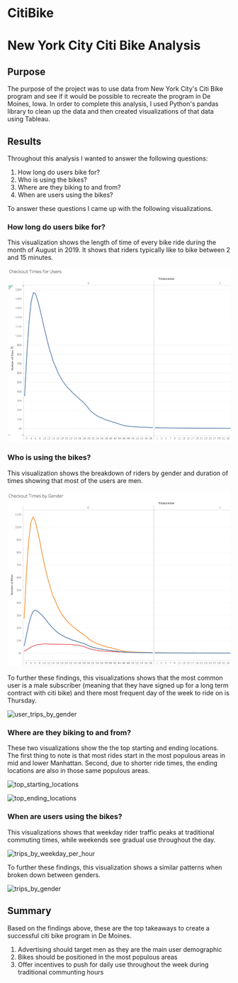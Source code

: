 # CitiBike    
# New York City Citi Bike Analysis

## Purpose

The purpose of the project was to use data from New York City's Citi Bike program and see if it would be possible to recreate the program in De Moines, Iowa.
In order to complete this analysis, I used Python's pandas library to clean up the data and then created visualizations of that data using Tableau. 

## Results

Throughout this analysis I wanted to answer the following questions:

1. How long do users bike for?
2. Who is using the bikes?
3. Where are they biking to and from?
4. When are users using the bikes?

To answer these questions I came up with the following visualizations.

### How long do users bike for?

This visualization shows the length of time of every bike ride during the month of August in 2019. It shows that riders typically like to bike between 2 and 15 minutes.

![checkout_times_for_users](https://github.com/mahmoodsayedi/CitiBike/blob/main/visualizations/checkout_time_for_users.png)

### Who is using the bikes?

This visualization shows the breakdown of riders by gender and duration of times showing that most of the users are men.

![checkout_times_by_gender](https://github.com/mahmoodsayedi/CitiBike/blob/main/visualizations/checkout_times_by_gender.png) 

To further these findings, this visualizations shows that the most common user is a male subscriber (meaning that they have signed up for a long term contract with citi bike) and
there most frequent day of the week to ride on is Thursday.

![user_trips_by_gender](https://github.com/mahmoodsayedi/bikesharing_analysis/blob/main/visualizations/user_trips_by_gender.png) 

### Where are they biking to and from?

These two visualizations show the the top starting and ending locations. The first thing to note is that most rides start in the most populous areas in mid and lower Manhattan. Second, due to shorter ride times, the ending locations are also in those same populous areas.

![top_starting_locations](https://github.com/mahmoodsayedi/bikesharing_analysis/blob/main/visualizations/top_starting_locations.png) 

![top_ending_locations](https://github.com/mahmoodsayedi/bikesharing_analysis/blob/main/visualizations/top_ending_locations.png) 

### When are users using the bikes?

This visualizations shows that weekday rider traffic peaks at traditional commuting times, while weekends see gradual use throughout the day.

![trips_by_weekday_per_hour](https://github.com/mahmoodsayedi/bikesharing_analysis/blob/main/visualizations/trips_by_weekday_per_hour.png) 

To further these findings, this visualization shows a similar patterns when broken down between genders.

![trips_by_gender](https://github.com/mahmoodsayedi/bikesharing_analysis/blob/main/visualizations/trips_by_gender.png) 

## Summary

Based on the findings above, these are the top takeaways to create a successful citi bike program in De Moines.

1. Advertising should target men as they are the main user demographic
2. Bikes should be positioned in the most populous areas
3. Offer incentives to push for daily use throughout the week during traditional communting hours



